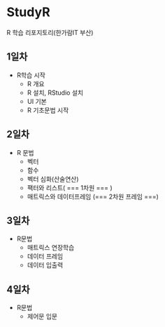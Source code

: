 # StudyR
R 학습 리포지토리(한가람IT 부산)

## 1일차
- R학습 시작
  - R 개요
  - R 설치, RStudio 설치
  - UI 기본
  - R 기초문법 시작


## 2일차
- R 문법
  - 벡터
  - 함수
  - 벡터 심화(산술연산)
  - 팩터와 리스트( === 1차원 === )
  - 매트릭스와 데이터프레임 (=== 2차원 프레임 ===)


## 3일차
- R문법
  - 매트릭스 연장학습
  - 데이터 프레임 
  - 데이터 입출력
  
  
## 4일차
- R문법
  - 제어문 입문
